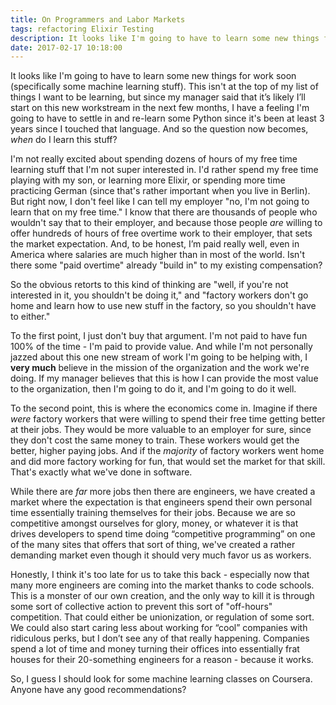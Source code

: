 ```yaml
---
title: On Programmers and Labor Markets 
tags: refactoring Elixir Testing
description: It looks like I'm going to have to learn some new things for work soon (specifically some machine learning stuff). This isn't at the top of my list of things I want to be learning, but since my manager said that it’s likely 
date: 2017-02-17 10:18:00
---
```


It looks like I'm going to have to learn some new things for work soon (specifically some machine learning stuff). This isn't at the top of my list of things I want to be learning, but since my manager said that it’s likely I’ll start on this new workstream in the next few months, I have a feeling I'm going to have to settle in and re-learn some Python since it's been at least 3 years since I touched that language. And so the question now becomes, _when_ do I learn this stuff?

I'm not really excited about spending dozens of hours of my free time learning stuff that I'm not super interested in. I'd rather spend my free time playing with my son, or learning more Elixir, or spending more time practicing German (since that's rather important when you live in Berlin). But right now, I don't feel like I can tell my employer "no, I'm not going to learn that on my free time." I know that there are thousands of people who wouldn't say that to their employer, and because those people _are_ willing to offer hundreds of hours of free overtime work to their employer, that sets the market expectation. And, to be honest, I’m paid really well, even in America where salaries are much higher than in most of the world. Isn't there some "paid overtime" already "build in" to my existing compensation?

So the obvious retorts to this kind of thinking are "well, if you're not interested in it, you shouldn't be doing it," and "factory workers don't go home and learn how to use new stuff in the factory, so you shouldn't have to either." 

To the first point, I just don't buy that argument. I'm not paid to have fun 100% of the time - I'm paid to provide value. And while I'm not personally jazzed about this one new stream of work I'm going to be helping with, I __very much__ believe in the mission of the organization and the work we're doing. If my manager believes that this is how I can provide the most value to the organization, then I'm going to do it, and I'm going to do it well.

To the second point, this is where the economics come in. Imagine if there _were_ factory workers that were willing to spend their free time getting better at their jobs. They would be more valuable to an employer for sure, since they don't cost the same money to train. These workers would get the better, higher paying jobs. And if the _majority_ of factory workers went home and did more factory working for fun, that would set the market for that skill. That's exactly what we've done in software.

While there are _far_ more jobs then there are engineers, we have created a market where the expectation is that engineers spend their own personal time essentially training themselves for their jobs. Because we are so competitive amongst ourselves for glory, money, or whatever it is that drives developers to spend time doing “competitive programming” on one of the many sites that offers that sort of thing, we've created a rather demanding market even though it should very much favor us as workers.

Honestly, I think it's too late for us to take this back - especially now that many more engineers are coming into the market thanks to code schools. This is a monster of our own creation, and the only way to kill it is through some sort of collective action to prevent this sort of "off-hours" competition. That could either be unionization, or regulation of some sort. We could also start caring less about working for “cool” companies with ridiculous perks, but I don’t see any of that really happening. Companies spend a lot of time and money turning their offices into essentially frat houses for their 20-something engineers for a reason - because it works.

So, I guess I should look for some machine learning classes on Coursera. Anyone have any good recommendations? 
